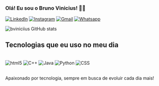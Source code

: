 ### Olá! Eu sou o Bruno Vinicius! 👋🏽

[![Linkedln](https://img.shields.io/badge/LinkedIn-0077B5?style=for-the-badge&logo=linkedin&logoColor=white)](https://www.linkedin.com/in/bruno-vinicius-821013260/)
[![Instagram](https://img.shields.io/badge/Instagram-E4405F?style=for-the-badge&logo=instagram&logoColor=white)](https://www.instagram.com/_bviniciius/)
[![Gmail](https://img.shields.io/badge/Gmail-D14836?style=for-the-badge&logo=gmail&logoColor=white)](https://mail.google.com/mail/u/0/#inbox)
[![Whatsapp](https://img.shields.io/badge/WhatsApp-25D366?style=for-the-badge&logo=whatsapp&logoColor=white)](https://web.whatsapp.com)

![bviniciius GitHub stats](https://github-readme-stats.vercel.app/api?username=bviniciius&show_icons=true&theme=radical)

## Tecnologias que eu uso no meu dia

<div style="display:inline_block"><br/>
<img align= "center" alt= "html5" src="https://img.shields.io/badge/HTML5-E34F26?style=for-the-badge&logo=html5&logoColor=white" />
<img align= "center" alt= "C++" src="https://img.shields.io/badge/C%2B%2B-00599C?style=for-the-badge&logo=c%2B%2B&logoColor=white" />
<img align= "center" alt= "Java" src="https://img.shields.io/badge/Java-ED8B00?style=for-the-badge&logo=openjdk&logoColor=white" />
<img align= "center" alt= "Python" src="https://img.shields.io/badge/Python-14354C?style=for-the-badge&logo=python&logoColor=white" />
<img align= "center" alt= "CSS" src="https://img.shields.io/badge/CSS-239120?&style=for-the-badge&logo=css3&logoColor=white" />
<div><br/>

Apaixonado por tecnologia, sempre em busca de evoluir cada dia mais! 
